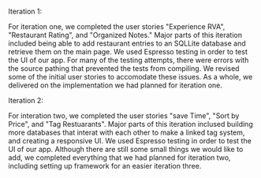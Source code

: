 Iteration 1:

For iteration one, we completed the user stories "Experience RVA", "Restaurant Rating", and "Organized Notes." Major parts of this iteration included being able to add restaurant entries to an SQLLite database and retrieve them on the main page. We used Espresso testing in order to test the UI of our app. For many of the testing attempts, there were errors with the source pathing that prevented the tests from compiling. We revised some of the initial user stories to accomodate these issues. As a whole, we delivered on the implementation we had planned for iteration one.

Iteration 2: 

For interation two, we completed the user stories "save Time", "Sort by Price", and "Tag Restuarants". Major parts of this iteration inclused building more databases that interat with each other to make a linked tag system, and creating a responsive UI. We used Espresso testing in order to test the UI of our app. Although there are still some small things we would like to add, we completed everything that we had planned for iteration two, including setting up framework for an easier iteration three. 
